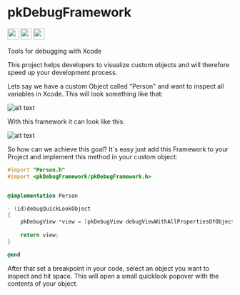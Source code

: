 # pkDebugFramework
<img src="https://github.com/Patrick-Kladek/pkDebugFramework/blob/master/Doc/Build%20Badge.png" height="25">
<img src="https://github.com/Patrick-Kladek/pkDebugFramework/blob/master/Doc/Compatibility%20Badge.png" height="25">
<img src="https://github.com/Patrick-Kladek/pkDebugFramework/blob/master/Doc/Tested%20Badge.png" height="25">

Tools for debugging with Xcode


This project helps developers to visualize custom objects and will therefore speed up your development process.

Lets say we have a custom Object called "Person" and want to inspect all variables in Xcode. This will look something like that:

![alt text](https://github.com/Patrick-Kladek/pkDebugFramework/blob/master/Doc/old%20Debug.png "Logo Title Text 1")

With this framework it can look like this:

![alt text](https://github.com/Patrick-Kladek/pkDebugFramework/blob/master/Doc/new%20Debug.png "Logo Title Text 1")


So how can we achieve this goal? It´s easy just add this Framework to your Project and implement this method in your custom object:

```objective-c
#import "Person.h"
#import <pkDebugFramework/pkDebugFramework.h>


@implementation Person

- (id)debugQuickLookObject
{
	pkDebugView *view = [pkDebugView debugViewWithAllPropertiesOfObject:self includeSubclasses:YES];
	
	return view;
}

@end
```

After that set a breakpoint in your code, select an object you want to inspect and hit space. This will open a small quicklook popover with the contents of your object.
